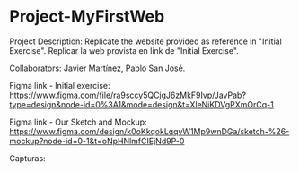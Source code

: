 # Project-MyFirstWeb

Project Description: 
Replicate the website provided as reference in "Initial Exercise".
Replicar la web provista en link de "Initial Exercise".

Collaborators: 
Javier Martínez, Pablo San José.

Figma link - Initial exercise: 
https://www.figma.com/file/ra9sccy5QCjgJ6zMkF9Ivp/JavPab?type=design&node-id=0%3A1&mode=design&t=XleNiKDVgPXmOrCq-1

Figma link - Our Sketch and Mockup: 
https://www.figma.com/design/k0oKkqokLqqvW1Mp9wnDGa/sketch-%26-mockup?node-id=0-1&t=oNpHNlmfCIEjNd9P-0

Capturas:
